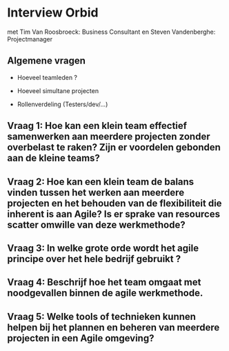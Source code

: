 # Interview Orbid

met Tim Van Roosbroeck: Business Consultant
en Steven Vandenberghe: Projectmanager

## Algemene vragen

- Hoeveel teamleden ?



- Hoeveel simultane projecten



- Rollenverdeling (Testers/dev/...)



## Vraag 1: Hoe kan een klein team effectief samenwerken aan meerdere projecten zonder overbelast te raken? Zijn er voordelen gebonden aan de kleine teams?



## Vraag 2: Hoe kan een klein team de balans vinden tussen het werken aan meerdere projecten en het behouden van de flexibiliteit die inherent is aan Agile? Is er sprake van resources scatter omwille van deze werkmethode?


## Vraag 3: In welke grote orde wordt het agile principe over het hele bedrijf gebruikt ?



## Vraag 4: Beschrijf hoe het team omgaat met noodgevallen binnen de agile werkmethode.



## Vraag 5: Welke tools of technieken kunnen helpen bij het plannen en beheren van meerdere projecten in een Agile omgeving?


